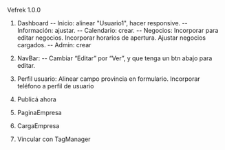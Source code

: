 Vefrek 1.0.0

1. Dashboard
   -- Inicio: alinear "Usuario1", hacer responsive.
   -- Información: ajustar.
   -- Calendario: crear.
   -- Negocios: Incorporar para editar negocios. Incorporar horarios de apertura. Ajustar negocios cargados.
   -- Admin: crear
2. NavBar:
   -- Cambiar “Editar” por “Ver”, y que tenga un btn abajo para editar.
3. Perfil usuario: Alinear campo provincia en formulario. Incorporar teléfono a perfil de usuario
4. Publicá ahora
5. PaginaEmpresa
6. CargaEmpresa

7. Vincular con TagManager
